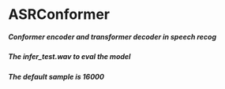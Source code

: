 # ASRConformer

##### Conformer encoder and transformer decoder in speech recog #####
##### The infer_test.wav to eval the model #####
##### The default sample is 16000 #####

